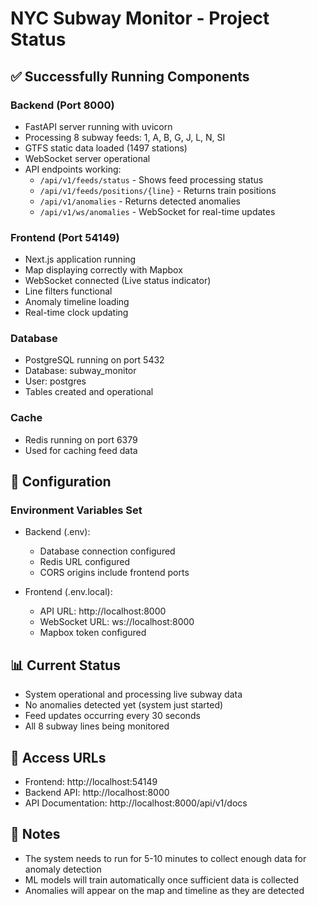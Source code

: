 # NYC Subway Monitor - Project Status

## ✅ Successfully Running Components

### Backend (Port 8000)
- FastAPI server running with uvicorn
- Processing 8 subway feeds: 1, A, B, G, J, L, N, SI
- GTFS static data loaded (1497 stations)
- WebSocket server operational
- API endpoints working:
  - `/api/v1/feeds/status` - Shows feed processing status
  - `/api/v1/feeds/positions/{line}` - Returns train positions
  - `/api/v1/anomalies` - Returns detected anomalies
  - `/api/v1/ws/anomalies` - WebSocket for real-time updates

### Frontend (Port 54149)
- Next.js application running
- Map displaying correctly with Mapbox
- WebSocket connected (Live status indicator)
- Line filters functional
- Anomaly timeline loading
- Real-time clock updating

### Database
- PostgreSQL running on port 5432
- Database: subway_monitor
- User: postgres
- Tables created and operational

### Cache
- Redis running on port 6379
- Used for caching feed data

## 🔧 Configuration

### Environment Variables Set
- Backend (.env):
  - Database connection configured
  - Redis URL configured
  - CORS origins include frontend ports
  
- Frontend (.env.local):
  - API URL: http://localhost:8000
  - WebSocket URL: ws://localhost:8000
  - Mapbox token configured

## 📊 Current Status
- System operational and processing live subway data
- No anomalies detected yet (system just started)
- Feed updates occurring every 30 seconds
- All 8 subway lines being monitored

## 🚀 Access URLs
- Frontend: http://localhost:54149
- Backend API: http://localhost:8000
- API Documentation: http://localhost:8000/api/v1/docs

## 📝 Notes
- The system needs to run for 5-10 minutes to collect enough data for anomaly detection
- ML models will train automatically once sufficient data is collected
- Anomalies will appear on the map and timeline as they are detected
